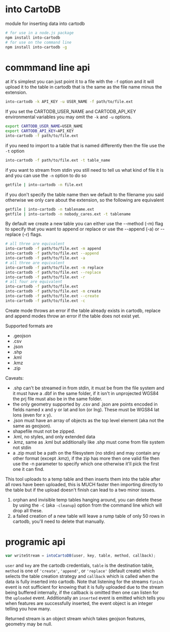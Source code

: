 into CartoDB
===

module for inserting data into cartodb

```bash
# for use in a node.js package
npm install into-cartodb
# for use on the command line
npm install into-cartodb -g
```

# commmand line api

at it's simplest you can just point it to a file with the `-f` option and it will upload it to the table in cartodb that is the same as the file name minus the extension.

```bash
into-cartodb -k API_KEY -u USER_NAME -f path/to/file.ext
```

If you set the CARTODB_USER_NAME and CARTODB_API_KEY environmental variables you may omit the `-k` and `-u` options.

```bash
export CARTODB_USER_NAME=USER_NAME
export CARTODB_API_KEY=API_KEY
into-cartodb -f path/to/file.ext
```

if you need to import to a table that is named differently then the file use the `-t` option

```bash
into-cartodb -f path/to/file.ext -t table_name
```

if you want to stream from stdin you still need to tell us what kind of file it is and you can use the `-n` option to do so

```bash
getfile | into-cartodb -n file.ext
```

if you don't specify the table name then we default to the filename you said otherwise we only care about the extension, so the following are equivalent

```bash
getfile | into-cartodb -n tablename.ext
getfile | into-cartodb -n nobody_cares.ext -t tablename
```

By default we create a new table you can either use the --method (-m) flag to specify that you want to append or replace or use the --append (-a) or --replace (-r) flags.


```bash
# all three are equivalent
into-cartodb -f path/to/file.ext -m append
into-cartodb -f path/to/file.ext --append
into-cartodb -f path/to/file.ext -a
# all three are equivalent
into-cartodb -f path/to/file.ext -m replace
into-cartodb -f path/to/file.ext --replace
into-cartodb -f path/to/file.ext -r
# all four are equivalent
into-cartodb -f path/to/file.ext
into-cartodb -f path/to/file.ext -m create
into-cartodb -f path/to/file.ext --create
into-cartodb -f path/to/file.ext -c
```

Create mode throws an error if the table already exists in cartodb, replace and append modes throw an error if the table does not exist yet.

Supported formats are

- .geojson
- .csv
- .json
- .shp
- .kml
- .kmz
- .zip

Caveats:

- .shp can't be streamed in from stdin, it must be from the file system and it must have a .dbf in the same folder, if it isn't in unprojected WGS84 the prj file must also be in the same folder.
- the only geometry supported by .csv and .json are points encoded in fields named x and y or lat and lon (or lng). These must be WGS84 lat lons (even for x y).
- .json must have an array of objects as the top level element (aka not the same as geojson).
- shapefile must not be zipped.
- .kml, no styles, and only extended data
- .kmz, same as .kml but additionally like .shp must come from file system not stdin
- a .zip must be a path on the filesystem (no stdin) and may contain any other format (except .kmz), if the zip has more then one valid file then use the -n parameter to specify which one otherwise it'll pick the first one it can find.

This tool uploads to a temp table and then inserts them into the table after all rows have been uploaded, this is MUCH faster then importing directly to the table but if the upload doesn't finish can lead to a two minor issues.

1. orphan and invisible temp tables hanging around, you can delete these by using the `-C` (aka `-cleanup`) option from the command line which will drop all these.
2. a failed creation of a new table will leave a rump table of only 50 rows in cartodb, you'll need to delete that manually.

# programic api

```js
var writeStream = intoCartoDB(user, key, table, method, callback);
```

`user` and `key` are the cartodb credentials, `table` is the destination table, `method` is one of `'create'`, `'append'`, or `'replace'` (default create) which selects the table creation strategy and `callback` which is called when the data is fully inserted into cartodb.  Note that listening for the streams `finish` event is not sufficient for knowing that it is fully uploaded due to the stream being buffered internally, if the callback is omitted then one can listen for the `uploaded` event.  Additionally an `inserted` event is emitted which tells you when features are successfully inserted, the event object is an integer telling you how many.

Returned stream is an object stream which takes geojson features, geometry may be null.
